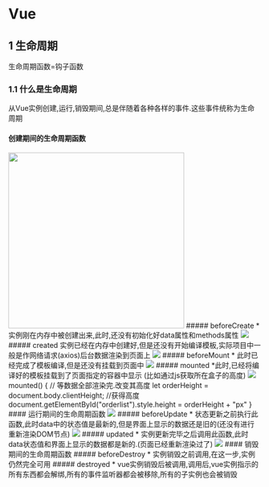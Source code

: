 # Vue
## 1 生命周期 
生命周期函数=钩子函数   
### 1.1 什么是生命周期
从Vue实例创建,运行,销毁期间,总是伴随着各种各样的事件.这些事件统称为生命周期  
#### 创建期间的生命周期函数 
<img src="https://github.com/FanYaoFan/Vue/blob/master/img/vue1.png" height="350"> 
##### beforeCreate
* 实例刚在内存中被创建出来,此时,还没有初始化好data属性和methods属性
<img src="https://github.com/FanYaoFan/Vue/blob/master/img/beforeCreate.png">
##### created   
实例已经在内存中创建好,但是还没有开始编译模板,实际项目中一般是作网络请求(axios)后台数据渲染到页面上 
<img src="https://github.com/FanYaoFan/Vue/blob/master/img/created.png">
##### beforeMount 
* 此时已经完成了模板编译,但是还没有挂载到页面中
<img src="https://github.com/FanYaoFan/Vue/blob/master/img/beforemount.png">
##### mounted  
*此时,已经将编译好的模板挂载到了页面指定的容器中显示 (比如通过js获取所在盒子的高度)
<img src="https://github.com/FanYaoFan/Vue/blob/master/img/mounted.png">
    mounted() {
       // 等数据全部渲染完.改变其高度  
       let orderHeight = document.body.clientHeight; //获得高度  
    document.getElementById("orderlist").style.height = orderHeight + "px"  
  }
#### 运行期间的生命周期函数
<img src="https://github.com/FanYaoFan/Vue/blob/master/img/vue2.png">
##### beforeUpdate
* 状态更新之前执行此函数,此时data中的状态值是最新的,但是界面上显示的数据还是旧的(还没有进行重新渲染DOM节点) 
<img src="https://github.com/FanYaoFan/Vue/blob/master/img/beforeupdate.png">
##### updated
* 实例更新完毕之后调用此函数,此时data状态值和界面上显示的数据都是新的.(页面已经重新渲染过了)
<img src="https://github.com/FanYaoFan/Vue/blob/master/img/updated.png">
#### 销毁期间的生命周期函数 
##### beforeDestroy
* 实例销毁之前调用,在这一步,实例仍然完全可用
##### destroyed  
* vue实例销毁后被调用,调用后,vue实例指示的所有东西都会解绑,所有的事件监听器都会被移除,所有的子实例也会被销毁


